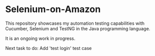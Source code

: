 # Selenium-on-Amazon
This repository showcases my automation testing capabilities with Cucumber, Selenium and TestNG in the Java programming language. 

It is an ongoing work in progress.

Next task to do: Add 'test login' test case
